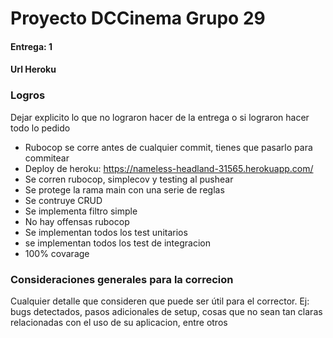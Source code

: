 # Proyecto DCCinema Grupo 29

#### Entrega: 1

#### Url Heroku

### Logros

Dejar explicito lo que no lograron hacer de la entrega o si lograron hacer todo lo pedido

- Rubocop se corre antes de cualquier commit, tienes que pasarlo para commitear
- Deploy de heroku: <https://nameless-headland-31565.herokuapp.com/>
- Se corren rubocop, simplecov y testing al pushear
- Se protege la rama main con una serie de reglas
- Se contruye CRUD
- Se implementa filtro simple
- No hay offensas rubocop
- Se implementan todos los test unitarios
- se implementan todos los test de integracion
- 100% covarage

### Consideraciones generales para la correcion

Cualquier detalle que consideren que puede ser útil para el corrector. Ej:
bugs detectados, pasos adicionales de setup, cosas que no sean tan claras relacionadas con el uso de su aplicacion, entre otros

